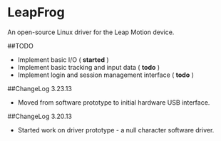 LeapFrog
========

An open-source Linux driver for the Leap Motion device.

##TODO
 * Implement basic I/O ( **started** )
 * Implement basic tracking and input data ( **todo** )
 * Implement login and session management interface ( **todo** )

##ChangeLog 3.23.13
 * Moved from software prototype to initial hardware USB interface.

##ChangeLog 3.20.13
 * Started work on driver prototype - a null character software driver.
